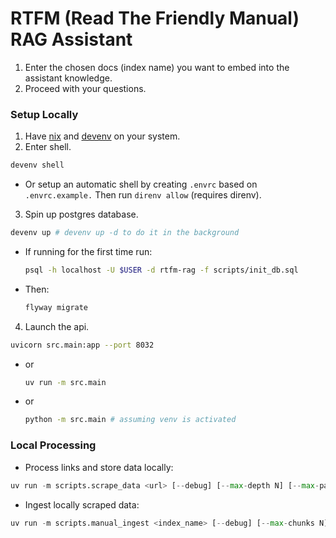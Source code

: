 # RTFM (Read The Friendly Manual) RAG Assistant

1. Enter the chosen docs (index name) you want to embed into the assistant knowledge.
2. Proceed with your questions.

### Setup Locally
1. Have [nix](https://docs.determinate.systems/) and [devenv](https://devenv.sh/getting-started/) on your system.
2. Enter shell.
```bash
devenv shell
```
  - Or setup an automatic shell by creating `.envrc` based on `.envrc.example.` Then run
    `direnv allow` (requires direnv).
3. Spin up postgres database.
```bash
devenv up # devenv up -d to do it in the background
```
- If running for the first time run:
    ```bash
    psql -h localhost -U $USER -d rtfm-rag -f scripts/init_db.sql
    ```
- Then:
    ```bash
    flyway migrate
    ```
4. Launch the api.
  ```bash
  uvicorn src.main:app --port 8032
  ```
  - or
    ```bash
    uv run -m src.main
    ```
  - or
    ```bash
    python -m src.main # assuming venv is activated
    ```

### Local Processing
- Process links and store data locally:
```python
uv run -m scripts.scrape_data <url> [--debug] [--max-depth N] [--max-pages N]
```
- Ingest locally scraped data:
```python
uv run -m scripts.manual_ingest <index_name> [--debug] [--max-chunks N]
```
